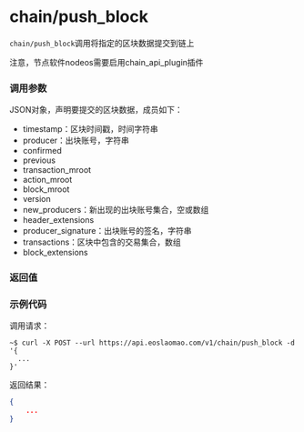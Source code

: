 # chain/push_block

`chain/push_block`调用将指定的区块数据提交到链上

注意，节点软件nodeos需要启用chain_api_plugin插件

### 调用参数
JSON对象，声明要提交的区块数据，成员如下：

- timestamp：区块时间戳，时间字符串
- producer：出块账号，字符串
- confirmed
- previous
- transaction_mroot
- action_mroot
- block_mroot
- version
- new_producers：新出现的出块账号集合，空或数组
- header_extensions
- producer_signature：出块账号的签名，字符串
- transactions：区块中包含的交易集合，数组
- block_extensions

### 返回值


### 示例代码
调用请求：
```shell
~$ curl -X POST --url https://api.eoslaomao.com/v1/chain/push_block -d '{
  ...
}'
```

返回结果：
```json
{
    ...
}
```